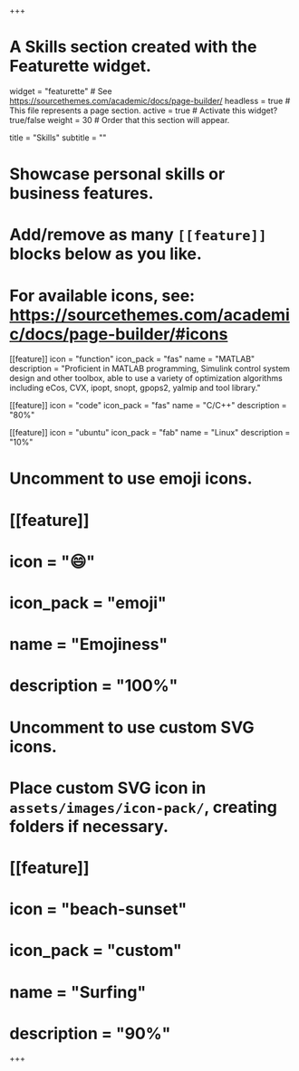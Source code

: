 +++
# A Skills section created with the Featurette widget.
widget = "featurette"  # See https://sourcethemes.com/academic/docs/page-builder/
headless = true  # This file represents a page section.
active = true  # Activate this widget? true/false
weight = 30  # Order that this section will appear.

title = "Skills"
subtitle = ""

# Showcase personal skills or business features.
# 
# Add/remove as many `[[feature]]` blocks below as you like.
# 
# For available icons, see: https://sourcethemes.com/academic/docs/page-builder/#icons

[[feature]]
  icon = "function"
  icon_pack = "fas"
  name = "MATLAB"
  description = "Proficient in MATLAB programming, Simulink control system design and other toolbox, able to use a variety of optimization algorithms including eCos, CVX, ipopt, snopt, gpops2, yalmip and tool library."
  
[[feature]]
  icon = "code"
  icon_pack = "fas"
  name = "C/C++"
  description = "80%"  
  
[[feature]]
  icon = "ubuntu"
  icon_pack = "fab"
  name = "Linux"
  description = "10%"

# Uncomment to use emoji icons.
# [[feature]]
#  icon = ":smile:"
#  icon_pack = "emoji"
#  name = "Emojiness"
#  description = "100%"  

# Uncomment to use custom SVG icons.
# Place custom SVG icon in `assets/images/icon-pack/`, creating folders if necessary.
# [[feature]]
#  icon = "beach-sunset"
#  icon_pack = "custom"
#  name = "Surfing"
#  description = "90%"

+++
